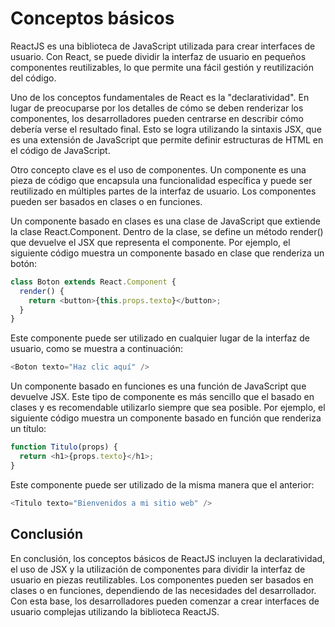 # Conceptos básicos

ReactJS es una biblioteca de JavaScript utilizada para crear interfaces de usuario. Con React, se puede dividir la interfaz de usuario en pequeños componentes reutilizables, lo que permite una fácil gestión y reutilización del código.

Uno de los conceptos fundamentales de React es la "declaratividad". En lugar de preocuparse por los detalles de cómo se deben renderizar los componentes, los desarrolladores pueden centrarse en describir cómo debería verse el resultado final. Esto se logra utilizando la sintaxis JSX, que es una extensión de JavaScript que permite definir estructuras de HTML en el código de JavaScript.

Otro concepto clave es el uso de componentes. Un componente es una pieza de código que encapsula una funcionalidad específica y puede ser reutilizado en múltiples partes de la interfaz de usuario. Los componentes pueden ser basados en clases o en funciones.

Un componente basado en clases es una clase de JavaScript que extiende la clase React.Component. Dentro de la clase, se define un método render() que devuelve el JSX que representa el componente. Por ejemplo, el siguiente código muestra un componente basado en clase que renderiza un botón:

```javascript
class Boton extends React.Component {
  render() {
    return <button>{this.props.texto}</button>;
  }
}
```

Este componente puede ser utilizado en cualquier lugar de la interfaz de usuario, como se muestra a continuación:

```php
<Boton texto="Haz clic aquí" />
```

Un componente basado en funciones es una función de JavaScript que devuelve JSX. Este tipo de componente es más sencillo que el basado en clases y es recomendable utilizarlo siempre que sea posible. Por ejemplo, el siguiente código muestra un componente basado en función que renderiza un título:

```javascript
function Titulo(props) {
  return <h1>{props.texto}</h1>;
}
```

Este componente puede ser utilizado de la misma manera que el anterior:

```php
<Titulo texto="Bienvenidos a mi sitio web" />
```

## Conclusión

En conclusión, los conceptos básicos de ReactJS incluyen la declaratividad, el uso de JSX y la utilización de componentes para dividir la interfaz de usuario en piezas reutilizables. Los componentes pueden ser basados en clases o en funciones, dependiendo de las necesidades del desarrollador. Con esta base, los desarrolladores pueden comenzar a crear interfaces de usuario complejas utilizando la biblioteca ReactJS.